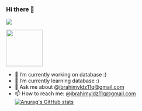 ### Hi there 👋
![](https://komarev.com/ghpvc/?username=your-github-username&color=red)

<a href="URL_REDIRECT" target="https://aws.amazon.com/tr/architecture/icons/)](https://simpleicons.org/icons/amazonec2.svg"><img align="center" src="URL_TO_YOUR_IMAGE" height="100" /></a>



- 🔭 I’m currently working on database :)
- 🌱 I’m currently learning database :)
- 💬 Ask me about @ibrahimyldz11q@gmail.com
- 📫 How to reach me: @ibrahimyldz11q@gmail.com
[![Anurag's GitHub stats](https://github-readme-stats.vercel.app/api?username=ibrahimyldz11q)](https://github.com/anuraghazra/github-readme-stats)
